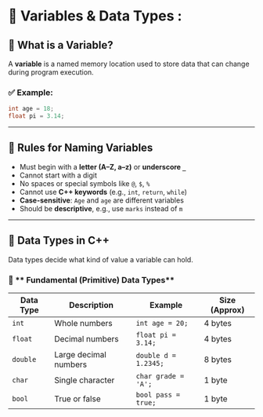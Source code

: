 
# 📘 Variables & Data Types :
## 🔹 What is a Variable?

A **variable** is a named memory location used to store data that can change during program execution.

### ✅ Example:

```cpp
int age = 18;
float pi = 3.14;
```

---

## 🔹 Rules for Naming Variables

* Must begin with a **letter (A–Z, a–z)** or **underscore `_`**
* Cannot start with a digit
* No spaces or special symbols like `@`, `$`, `%`
* Cannot use **C++ keywords** (e.g., `int`, `return`, `while`)
* **Case-sensitive**: `Age` and `age` are different variables
* Should be **descriptive**, e.g., use `marks` instead of `m`

---

## 🔹 Data Types in C++
Data types decide what kind of value a variable can hold.

### 🔸 ** Fundamental (Primitive) Data Types**

| Data Type | Description           | Example              | Size (Approx) |
| --------- | --------------------- | -------------------- | ------------- |
| `int`     | Whole numbers         | `int age = 20;`      | 4 bytes       |
| `float`   | Decimal numbers       | `float pi = 3.14;`   | 4 bytes       |
| `double`  | Large decimal numbers | `double d = 1.2345;` | 8 bytes       |
| `char`    | Single character      | `char grade = 'A';`  | 1 byte        |
| `bool`    | True or false         | `bool pass = true;`  | 1 byte        |
